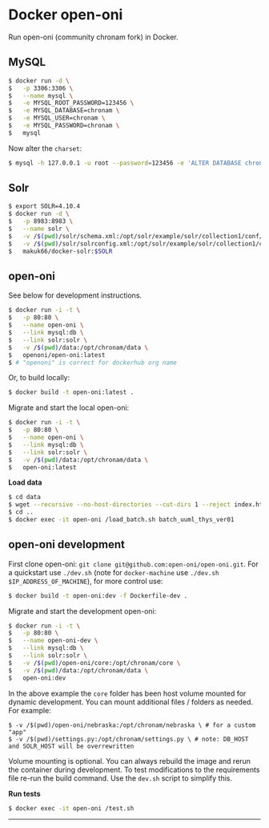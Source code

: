 Docker open-oni
===============

Run open-oni (community chronam fork) in Docker.

MySQL
-----

```bash
$ docker run -d \
$   -p 3306:3306 \
$   --name mysql \
$   -e MYSQL_ROOT_PASSWORD=123456 \
$   -e MYSQL_DATABASE=chronam \
$   -e MYSQL_USER=chronam \
$   -e MYSQL_PASSWORD=chronam \
$   mysql
```

Now alter the `charset`:

```bash
$ mysql -h 127.0.0.1 -u root --password=123456 -e 'ALTER DATABASE chronam charset=utf8;'
```

Solr
----

```bash
$ export SOLR=4.10.4
$ docker run -d \
$   -p 8983:8983 \
$   --name solr \
$   -v /$(pwd)/solr/schema.xml:/opt/solr/example/solr/collection1/conf/schema.xml \
$   -v /$(pwd)/solr/solrconfig.xml:/opt/solr/example/solr/collection1/conf/solrconfig.xml \
$   makuk66/docker-solr:$SOLR
```

open-oni
--------

See below for development instructions.

```bash
$ docker run -i -t \
$   -p 80:80 \
$   --name open-oni \
$   --link mysql:db \
$   --link solr:solr \
$   -v /$(pwd)/data:/opt/chronam/data \
$   openoni/open-oni:latest
$ # "openoni" is correct for dockerhub org name
```

Or, to build locally:

```bash
$ docker build -t open-oni:latest .
```

Migrate and start the local open-oni:

```bash
$ docker run -i -t \
$   -p 80:80 \
$   --name open-oni \
$   --link mysql:db \
$   --link solr:solr \
$   -v /$(pwd)/data:/opt/chronam/data \
$   open-oni:latest
```

**Load data**

```bash
$ cd data
$ wget --recursive --no-host-directories --cut-dirs 1 --reject index.html* --include-directories /data/batches/batch_uuml_thys_ver01/ http://chroniclingamerica.loc.gov/data/batches/batch_uuml_thys_ver01/
$ cd ..
$ docker exec -it open-oni /load_batch.sh batch_uuml_thys_ver01
```

open-oni development
--------------------

First clone open-oni: `git clone git@github.com:open-oni/open-oni.git`. For a quickstart use `./dev.sh` (note for `docker-machine` use `./dev.sh $IP_ADDRESS_OF_MACHINE`), for more control use:

```bash
$ docker build -t open-oni:dev -f Dockerfile-dev .
```

Migrate and start the development open-oni:

```bash
$ docker run -i -t \
$   -p 80:80 \
$   --name open-oni-dev \
$   --link mysql:db \
$   --link solr:solr \
$   -v /$(pwd)/open-oni/core:/opt/chronam/core \
$   -v /$(pwd)/data:/opt/chronam/data \
$   open-oni:dev
```

In the above example the `core` folder has been host volume mounted for dynamic development. You can mount additional files / folders as needed. For example:

```
$ -v /$(pwd)/open-oni/nebraska:/opt/chronam/nebraska \ # for a custom "app"
$ -v /$(pwd)/settings.py:/opt/chronam/settings.py \ # note: DB_HOST and SOLR_HOST will be overrewritten
```

Volume mounting is optional. You can always rebuild the image and rerun the container during development. To test modifications to the requirements file re-run the build command. Use the `dev.sh` script to simplify this.

**Run tests**

```bash
$ docker exec -it open-oni /test.sh
```

---